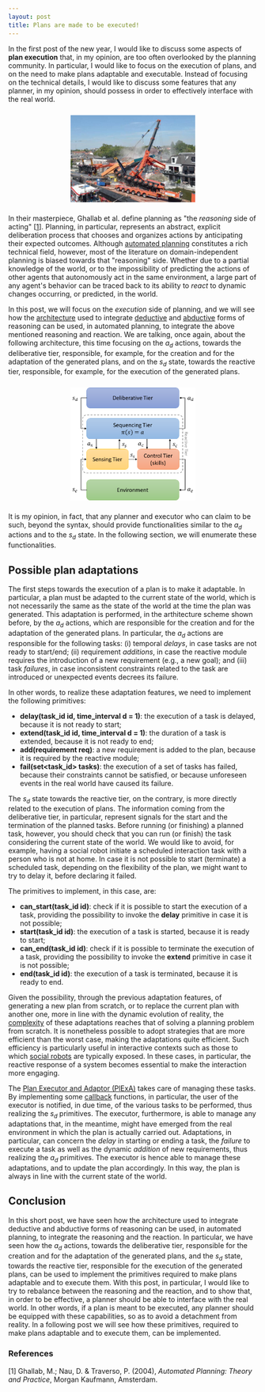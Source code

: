 ```yaml
---
layout: post
title: Plans are made to be executed!
---
```


In the first post of the new year, I would like to discuss some aspects of **plan execution** that, in my opinion, are too often overlooked by the planning community. In particular, I would like to focus on the execution of plans, and on the need to make plans adaptable and executable. Instead of focusing on the technical details, I would like to discuss some features that any planner, in my opinion, should possess in order to effectively interface with the real world.

<img style="display: block; margin-left: auto; margin-right: auto; width: 50%; padding: 10px;" src="../figures/2023-01-01-plan_execution/crane_failure.jpg">

In their masterpiece, Ghallab et al. define planning as "the *reasoning* side of acting" \[[1](#r1)\]. Planning, in particular, represents an abstract, explicit deliberation process that chooses and organizes actions by anticipating their expected outcomes. Although [automated planning](https://en.wikipedia.org/wiki/Automated_planning_and_scheduling) constitutes a rich technical field, however, most of the literature on domain-independent planning is biased towards that "reasoning" side. Whether due to a partial knowledge of the world, or to the impossibility of predicting the actions of other agents that autonomously act in the same environment, a large part of any agent's behavior can be traced back to its ability to *react* to dynamic changes occurring, or predicted, in the world.

In this post, we will focus on the *execution* side of planning, and we will see how the [architecture](/research/#putting-things-together) used to integrate [deductive](/research/#deductive-reasoning) and [abductive](/research/#abductive-reasoning) forms of reasoning can be used, in automated planning, to integrate the above mentioned reasoning and reaction. We are talking, once again, about the following architecture, this time focusing on the $a_d$ actions, towards the deliberative tier, responsible, for example, for the creation and for the adaptation of the generated plans, and on the $s_d$ state, towards the reactive tier, responsible, for example, for the execution of the generated plans.

<img style="display: block; margin-left: auto; margin-right: auto; width: 50%; padding: 10px;" src="../figures/architecture.png">

It is my opinion, in fact, that any planner and executor who can claim to be such, beyond the syntax, should provide functionalities similar to the $a_d$ actions and to the $s_d$ state. In the following section, we will enumerate these functionalities.

## Possible plan adaptations

The first steps towards the execution of a plan is to make it adaptable. In particular, a plan must be adapted to the current state of the world, which is not necessarily the same as the state of the world at the time the plan was generated. This adaptation is performed, in the arthitecture scheme shown before, by the $a_d$ actions, which are responsible for the creation and for the adaptation of the generated plans. In particular, the $a_d$ actions are responsible for the following tasks: (i) temporal *delays*, in case tasks are not ready to start/end; (ii) requirement *additions*, in case the reactive module requires the introduction of a new requirement (e.g., a new goal); and (iii) task *failures*, in case inconsistent constraints related to the task are introduced or unexpected events decrees its failure.

In other words, to realize these adaptation features, we need to implement the following primitives:

 - **delay(task_id id, time_interval d = 1)**: the execution of a task is delayed, because it is not ready to start;
 - **extend(task_id id, time_interval d = 1)**: the duration of a task is extended, because it is not ready to end;
 - **add(requirement req)**: a new requirement is added to the plan, because it is required by the reactive module;
 - **fail(set&lt;task_id&gt; tasks)**: the execution of a set of tasks has failed, because their constraints cannot be satisfied, or because unforeseen events in the real world have caused its failure.

The $s_d$ state towards the reactive tier, on the contrary, is more directly related to the execution of plans. The information coming from the deliberative tier, in particular, represent signals for the start and the termination of the planned tasks. Before running (or finishing) a planned task, however, you should check that you can run (or finish) the task considering the current state of the world. We would like to avoid, for example, having a social robot initiate a scheduled interaction task with a person who is not at home. In case it is not possible to start (terminate) a scheduled task, depending on the flexibility of the plan, we might want to try to delay it, before declaring it failed.

The primitives to implement, in this case, are:

 - **can_start(task_id id)**: check if it is possible to start the execution of a task, providing the possibility to invoke the **delay** primitive in case it is not possible;
 - **start(task_id id)**: the execution of a task is started, because it is ready to start;
 - **can_end(task_id id)**: check if it is possible to terminate the execution of a task, providing the possibility to invoke the **extend** primitive in case it is not possible;
 - **end(task_id id)**: the execution of a task is terminated, because it is ready to end.

Given the possibility, through the previous adaptation features, of generating a new plan from scratch, or to replace the current plan with another one, more in line with the dynamic evolution of reality, the [complexity](./2022/07/24/planning_complexity) of these adaptations reaches that of solving a planning problem from scratch. It is nonetheless possible to adopt strategies that are more efficient than the worst case, making the adaptations quite efficient. Such efficiency is particularly useful in interactive contexts such as those to which [social robots](https://en.wikipedia.org/wiki/Social_robot) are typically exposed. In these cases, in particular, the reactive response of a system becomes essential to make the interaction more engaging.

The [Plan Executor and Adaptor (PlExA)](https://github.com/ratioSolver/PlExA) takes care of managing these tasks. By implementing some [callback](https://en.wikipedia.org/wiki/Callback_(computer_programming)) functions, in particular, the user of the executor is notified, in due time, of the various tasks to be performed, thus realizing the $s_d$ primitives. The executor, furthermore, is able to manage any adaptations that, in the meantime, might have emerged from the real environment in which the plan is actually carried out. Adaptations, in particular, can concern the *delay* in starting or ending a task, the *failure* to execute a task as well as the dynamic *addition* of new requirements, thus realizing the $a_d$ primitives. The executor is hence able to manage these adaptations, and to update the plan accordingly. In this way, the plan is always in line with the current state of the world.

## Conclusion

In this short post, we have seen how the architecture used to integrate deductive and abductive forms of reasoning can be used, in automated planning, to integrate the reasoning and the reaction. In particular, we have seen how the $a_d$ actions, towards the deliberative tier, responsible for the creation and for the adaptation of the generated plans, and the $s_d$ state, towards the reactive tier, responsible for the execution of the generated plans, can be used to implement the primitives required to make plans adaptable and to execute them. With this post, in particular, I would like to try to rebalance between the reasoning and the reaction, and to show that, in order to be effective, a planner should be able to interface with the real world. In other words, if a plan is meant to be executed, any planner should be equipped with these capabilities, so as to avoid a detachment from reality. In a following post we will see how these primitives, required to make plans adaptable and to execute them, can be implemented.

### References

[<a name="r1"></a>1] Ghallab, M.; Nau, D. & Traverso, P. (2004), *Automated Planning: Theory and Practice*, Morgan Kaufmann, Amsterdam.